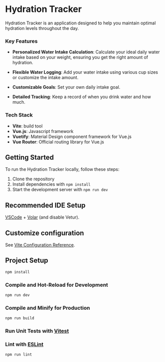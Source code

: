 # Hydration Tracker

Hydration Tracker is an application designed to help you maintain optimal hydration levels throughout the day.

### Key Features

- **Personalized Water Intake Calculation**: Calculate your ideal daily water intake based on your weight, ensuring you get the right amount of hydration.

- **Flexible Water Logging**: Add your water intake using various cup sizes or customize the intake amount.

- **Customizable Goals**: Set your own daily intake goal.

- **Detailed Tracking**: Keep a record of when you drink water and how much.

### Tech Stack

- **Vite**: build tool
- **Vue.js**: Javascript framework
- **Vuetify**: Material Design component framework for Vue.js
- **Vue Router**: Official routing library for Vue.js

## Getting Started

To run the Hydration Tracker locally, follow these steps:

1. Clone the repository
2. Install dependencies with `npm install`
3. Start the development server with `npm run dev`


## Recommended IDE Setup

[VSCode](https://code.visualstudio.com/) + [Volar](https://marketplace.visualstudio.com/items?itemName=Vue.volar) (and disable Vetur).

## Customize configuration

See [Vite Configuration Reference](https://vitejs.dev/config/).

## Project Setup

```sh
npm install
```

### Compile and Hot-Reload for Development

```sh
npm run dev
```

### Compile and Minify for Production

```sh
npm run build
```

### Run Unit Tests with [Vitest](https://vitest.dev/)


### Lint with [ESLint](https://eslint.org/)

```sh
npm run lint
```
